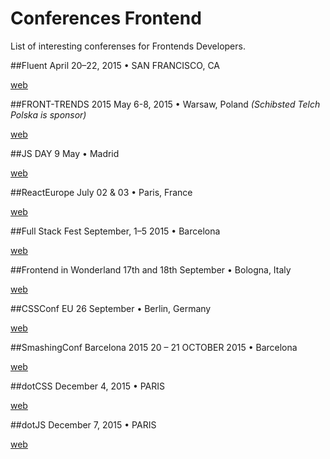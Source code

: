 # Conferences Frontend
List of interesting conferenses for Frontends Developers.

##Fluent
April 20–22, 2015 • SAN FRANCISCO, CA

[web](http://fluentconf.com/)

##FRONT-TRENDS 2015
May 6-8, 2015 • Warsaw, Poland
_(Schibsted Telch Polska is sponsor)_

[web](http://2015.front-trends.com/)

##JS DAY
9 May • Madrid

[web](http://www.jsday.es/)

##ReactEurope
July 02 & 03 • Paris, France

[web](https://www.react-europe.org/)

##Full Stack Fest
September, 1–5 2015 • Barcelona

[web](http://fullstackfest.com/)

##Frontend in Wonderland
17th and 18th September • Bologna, Italy

[web](http://2015.fromthefront.it/)

##CSSConf EU
26 September • Berlin, Germany

[web](http://2015.cssconf.eu/)

##SmashingConf Barcelona 2015
20 – 21 OCTOBER 2015 • Barcelona

[web](http://lanyrd.com/2015/smashingconf-barcelona/)

##dotCSS
December 4, 2015 • PARIS

[web](http://www.dotcss.io/)

##dotJS
December 7, 2015 • PARIS

[web](http://www.dotjs.io/)
